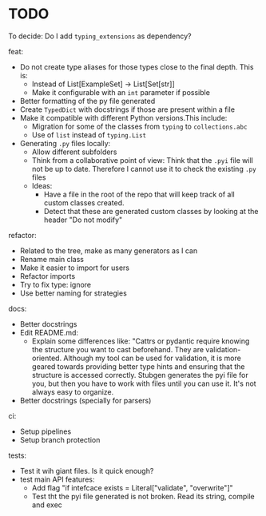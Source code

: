 # TODO

To decide: Do I add `typing_extensions` as dependency?

feat:

- Do not create type aliases for those types close to the final depth. This is:
  - Instead of List[ExampleSet] -> List[Set[str]]
  - Make it configurable with an `int` parameter if possible
- Better formatting of the py file generated
- Create `TypedDict` with docstrings if those are present within a file
- Make it compatible with different Python versions.This include:
  - Migration for some of the classes from `typing` to `collections.abc`
  - Use of `list` instead of `typing.List`
- Generating `.py` files locally:
  - Allow different subfolders
  - Think from a collaborative point of view: Think that the `.pyi` file will not be up
    to date. Therefore I cannot use it to check the existing `.py` files
  - Ideas:
    - Have a file in the root of the repo that will keep track of all custom classes created.
    - Detect that these are generated custom classes by looking at the header "Do not modify"

refactor:

- Related to the tree, make as many generators as I can
- Rename main class
- Make it easier to import for users
- Refactor imports
- Try to fix type: ignore
- Use better naming for strategies



docs:

- Better docstrings
- Edit README.md:
  - Explain some differences like: "Cattrs or pydantic require knowing the structure you
    want to cast beforehand. They are validation-oriented. Although my tool can be used
    for validation, it is more geared towards providing better type hints and ensuring
    that the structure is accessed correctly. Stubgen generates the pyi file for you, but
    then you have to work with files until you can use it. It's not always easy to
    organize.
- Better docstrings (specially for parsers)

ci:

- Setup pipelines
- Setup branch protection

tests:
- Test it wih giant files. Is it quick enough?
- test main API features:
    - Add flag "if intefcace exists = Literal["validate", "overwrite"]"
    - Test tht the pyi file generated is not broken. Read its string, compile and exec
